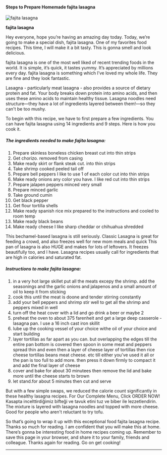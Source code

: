             

#### Steps to Prepare Homemade fajita lasagna

![fajita lasagna](https://img-global.cpcdn.com/recipes/25159212/751x532cq70/fajita-lasagna-recipe-main-photo.jpg)

**fajita lasagna**

Hey everyone, hope you’re having an amazing day today. Today, we’re going to make a special dish, fajita lasagna. One of my favorites food recipes. This time, I will make it a bit tasty. This is gonna smell and look delicious.

fajita lasagna is one of the most well liked of recent trending foods in the world. It is simple, it’s quick, it tastes yummy. It’s appreciated by millions every day. fajita lasagna is something which I’ve loved my whole life. They are fine and they look fantastic.

Lasagna - particularly meat lasagna - also provides a source of dietary protein and fat. Your body breaks down protein into amino acids, and then uses these amino acids to maintain healthy tissue. Lasagna noodles need structure—they have a lot of ingredients layered between them!—so they can't be too mushy.

To begin with this recipe, we have to first prepare a few ingredients. You can have fajita lasagna using 14 ingredients and 9 steps. Here is how you cook it.

##### The ingredients needed to make fajita lasagna:

1.  Prepare skinless boneless chicken breast cut into thin strips
2.  Get chorizo. removed from casing
3.  Make ready skirt or flank steak cut. into thin strips
4.  Take shrimp cooked peeled tail off
5.  Prepare bell peppers I like to use 1 of each color cut into thin strips
6.  Make ready onions any color you have. I like red cut into thin strips
7.  Prepare jalapen peppers minced very small
8.  Prepare minced garlic
9.  Take ground cumin
10.  Get black pepper
11.  Get flour tortilla shells
12.  Make ready spanish rice mix prepared to the instructions and cooled to room temp
13.  Make ready black beans
14.  Make ready cheese I like sharp cheddar or chihuahua shredded

This bechamel-based lasagna is still seriously. Classic Lasagna is great for feeding a crowd, and also freezes well for new mom meals and quick This pan of lasagna is also HUGE and makes for lots of leftovers. It freezes beautifully too, and I have. Lasagna recipes usually call for ingredients that are high in calories and saturated fat.

##### Instructions to make fajita lasagna:

1.  in a very hot large skillet put all the meats excepy the shrimp. add the seasonings and the garlic onions and jalapenos and a small amount of oil to keep it from sticking
2.  cook this until the meat is doone and tender stirring constantly
3.  add your bell peppers and shrimp stir well to get all the shrimp and peppers mixed in well
4.  turn off the heat cover with a lid and go drink a beer or maybe 2
5.  preheat the oven to about 375 farenheit and get a large deep casserole - lasagna pan. I use a 16 inch cast iron skillit
6.  lube up the cooking vessel of your choice withe oil of your choice and start building
7.  layer tortillas as far apart as you can. but overlapping the edges till the entire pan bottom is covered then spoon in some meat and peppers spread thin and even then a layer of cheese layer of tortillas then rice cheese tortillas beans meat cheese. etc till either you've used it all or the pan is too full to add more. then press it down firmly to compact it and add the final layer of cheese
8.  cover and bake for about 30 minutees then remove the lid and bake more until the cheese starts to brown
9.  let stand.for about 5 minutes then cut and serve

But with a few simple swaps, we reduced the calorie count significantly in these healthy lasagna recipes. For Our Complete Menu, Click ORDER NOW! Kasapta incelttirdiğimiz bifteği ve tavuk etini tuz ve biber ile lezzetlendirin. The mixture is layered with lasagna noodles and topped with more cheese. Good for people who aren't reluctant to try tofu.

So that’s going to wrap it up with this exceptional food fajita lasagna recipe. Thanks so much for reading. I am confident that you will make this at home. There’s gonna be interesting food in home recipes coming up. Remember to save this page in your browser, and share it to your family, friends and colleague. Thanks again for reading. Go on get cooking!

* * *